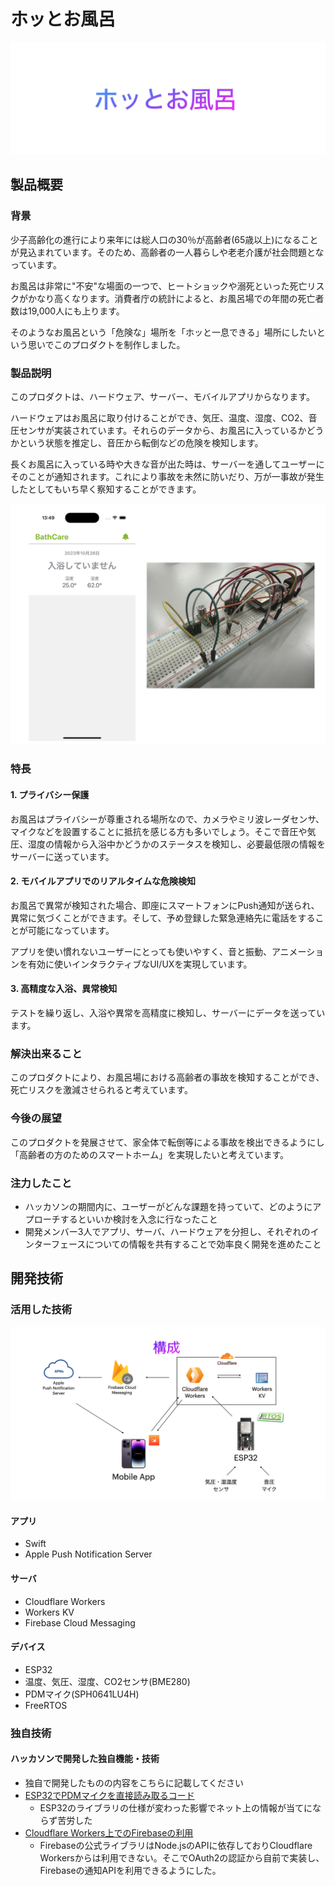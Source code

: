 # ホッとお風呂

![header](images/header.png)

## 製品概要
### 背景
少子高齢化の進行により来年には総人口の30％が高齢者(65歳以上)になることが見込まれています。そのため、高齢者の一人暮らしや老老介護が社会問題となっています。

お風呂は非常に"不安"な場面の一つで、ヒートショックや溺死といった死亡リスクがかなり高くなります。消費者庁の統計によると、お風呂場での年間の死亡者数は19,000人にも上ります。

そのようなお風呂という「危険な」場所を「ホッと一息できる」場所にしたいという思いでこのプロダクトを制作しました。

### 製品説明
このプロダクトは、ハードウェア、サーバー、モバイルアプリからなります。

ハードウェアはお風呂に取り付けることができ、気圧、温度、湿度、CO2、音圧センサが実装されています。それらのデータから、お風呂に入っているかどうかという状態を推定し、音圧から転倒などの危険を検知します。

長くお風呂に入っている時や大きな音が出た時は、サーバーを通してユーザーにそのことが通知されます。これにより事故を未然に防いだり、万が一事故が発生したとしてもいち早く察知することができます。

![device and app](images/app_and_device.png)

### 特長
#### 1. プライバシー保護
お風呂はプライバシーが尊重される場所なので、カメラやミリ波レーダセンサ、マイクなどを設置することに抵抗を感じる方も多いでしょう。そこで音圧や気圧、湿度の情報から入浴中かどうかのステータスを検知し、必要最低限の情報をサーバーに送っています。

#### 2. モバイルアプリでのリアルタイムな危険検知
お風呂で異常が検知された場合、即座にスマートフォンにPush通知が送られ、異常に気づくことができます。そして、予め登録した緊急連絡先に電話をすることが可能になっています。

アプリを使い慣れないユーザーにとっても使いやすく、音と振動、アニメーションを有効に使いインタラクティブなUI/UXを実現しています。

#### 3. 高精度な入浴、異常検知
テストを繰り返し、入浴や異常を高精度に検知し、サーバーにデータを送っています。

### 解決出来ること
このプロダクトにより、お風呂場における高齢者の事故を検知することができ、死亡リスクを激減させられると考えています。

### 今後の展望
このプロダクトを発展させて、家全体で転倒等による事故を検出できるようにし「高齢者の方のためのスマートホーム」を実現したいと考えています。

### 注力したこと
* ハッカソンの期間内に、ユーザーがどんな課題を持っていて、どのようにアプローチするといいか検討を入念に行なったこと
* 開発メンバー3人でアプリ、サーバ、ハードウェアを分担し、それぞれのインターフェースについての情報を共有することで効率良く開発を進めたこと

## 開発技術
### 活用した技術

![architecture](images/architecture.png)

#### アプリ
* Swift
* Apple Push Notification Server

#### サーバ
* Cloudflare Workers
* Workers KV
* Firebase Cloud Messaging

#### デバイス
* ESP32
* 温度、気圧、湿度、CO2センサ(BME280)
* PDMマイク(SPH0641LU4H)
* FreeRTOS

### 独自技術
#### ハッカソンで開発した独自機能・技術
* 独自で開発したものの内容をこちらに記載してください
* [ESP32でPDMマイクを直接読み取るコード](https://github.com/jphacks/TK_2303/blob/master/hardware/device/Mic.h)
  * ESP32のライブラリの仕様が変わった影響でネット上の情報が当てにならず苦労した
* [Cloudflare Workers上でのFirebaseの利用](https://github.com/jphacks/TK_2303/blob/d92fb7b4c212a5a55339ab0f3a365487967f2cfd/backend/src/model.ts#L114)
  * Firebaseの公式ライブラリはNode.jsのAPIに依存しておりCloudflare Workersからは利用できない。そこでOAuth2の認証から自前で実装し、Firebaseの通知APIを利用できるようにした。